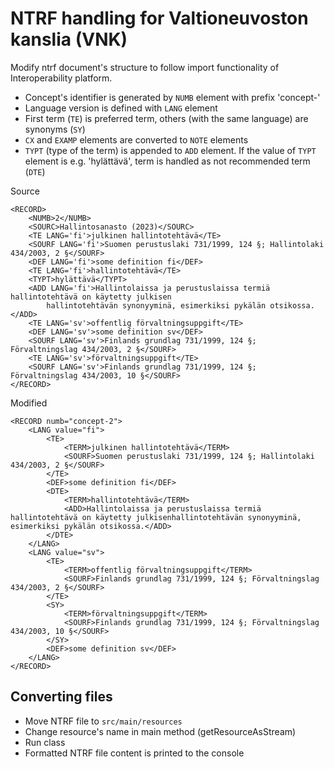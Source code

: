 # NTRF handling for Valtioneuvoston kanslia (VNK)

Modify ntrf document's structure to follow import functionality of Interoperability platform.

- Concept's identifier is generated by `NUMB` element with prefix 'concept-'
- Language version is defined with `LANG` element
- First term (`TE`) is preferred term, others (with the same language) are synonyms (`SY`)
- `CX` and `EXAMP` elements are converted to `NOTE` elements
- `TYPT` (type of the term) is appended to `ADD` element. If the value of `TYPT` element is e.g. 'hylättävä',
term is handled as not recommended term (`DTE`)

Source
```
<RECORD>
    <NUMB>2</NUMB>
    <SOURC>Hallintosanasto (2023)</SOURC>
    <TE LANG='fi'>julkinen hallintotehtävä</TE>
    <SOURF LANG='fi'>Suomen perustuslaki 731/1999, 124 §; Hallintolaki 434/2003, 2 §</SOURF>
    <DEF LANG='fi'>some definition fi</DEF>
    <TE LANG='fi'>hallintotehtävä</TE>
    <TYPT>hylättävä</TYPT>
    <ADD LANG='fi'>Hallintolaissa ja perustuslaissa termiä hallintotehtävä on käytetty julkisen
        hallintotehtävän synonyyminä, esimerkiksi pykälän otsikossa.</ADD>
    <TE LANG='sv'>offentlig förvaltningsuppgift</TE>
    <DEF LANG='sv'>some definition sv</DEF>
    <SOURF LANG='sv'>Finlands grundlag 731/1999, 124 §; Förvaltningslag 434/2003, 2 §</SOURF>
    <TE LANG='sv'>förvaltningsuppgift</TE>
    <SOURF LANG='sv'>Finlands grundlag 731/1999, 124 §; Förvaltningslag 434/2003, 10 §</SOURF>
</RECORD>
```

Modified
```
<RECORD numb="concept-2">
    <LANG value="fi">
        <TE>
            <TERM>julkinen hallintotehtävä</TERM>
            <SOURF>Suomen perustuslaki 731/1999, 124 §; Hallintolaki 434/2003, 2 §</SOURF>
        </TE>
        <DEF>some definition fi</DEF>
        <DTE>
            <TERM>hallintotehtävä</TERM>
            <ADD>Hallintolaissa ja perustuslaissa termiä hallintotehtävä on käytetty julkisenhallintotehtävän synonyyminä, esimerkiksi pykälän otsikossa.</ADD>
        </DTE>
    </LANG>
    <LANG value="sv">
        <TE>
            <TERM>offentlig förvaltningsuppgift</TERM>
            <SOURF>Finlands grundlag 731/1999, 124 §; Förvaltningslag 434/2003, 2 §</SOURF>
        </TE>
        <SY>
            <TERM>förvaltningsuppgift</TERM>
            <SOURF>Finlands grundlag 731/1999, 124 §; Förvaltningslag 434/2003, 10 §</SOURF>
        </SY>
        <DEF>some definition sv</DEF>
    </LANG>
</RECORD>
```

## Converting files

- Move NTRF file to `src/main/resources`
- Change resource's name in main method (getResourceAsStream)
- Run class
- Formatted NTRF file content is printed to the console